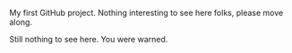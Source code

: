 My first GitHub project.  Nothing interesting to see here folks, please move along.

Still nothing to see here.  You were warned.
